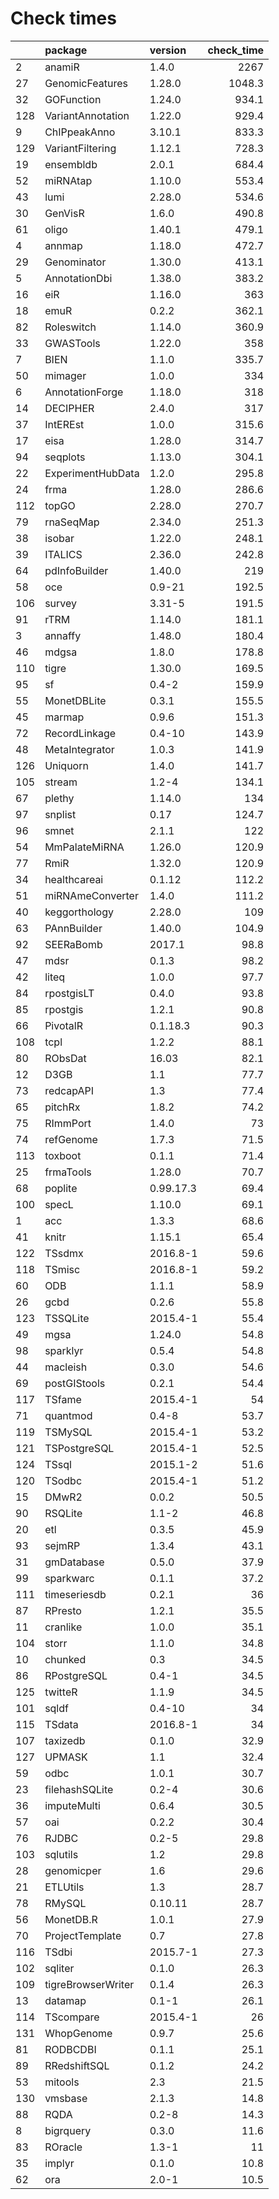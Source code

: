 # Check times

|    |package            |version   | check_time|
|:---|:------------------|:---------|----------:|
|2   |anamiR             |1.4.0     |       2267|
|27  |GenomicFeatures    |1.28.0    |     1048.3|
|32  |GOFunction         |1.24.0    |      934.1|
|128 |VariantAnnotation  |1.22.0    |      929.4|
|9   |ChIPpeakAnno       |3.10.1    |      833.3|
|129 |VariantFiltering   |1.12.1    |      728.3|
|19  |ensembldb          |2.0.1     |      684.4|
|52  |miRNAtap           |1.10.0    |      553.4|
|43  |lumi               |2.28.0    |      534.6|
|30  |GenVisR            |1.6.0     |      490.8|
|61  |oligo              |1.40.1    |      479.1|
|4   |annmap             |1.18.0    |      472.7|
|29  |Genominator        |1.30.0    |      413.1|
|5   |AnnotationDbi      |1.38.0    |      383.2|
|16  |eiR                |1.16.0    |        363|
|18  |emuR               |0.2.2     |      362.1|
|82  |Roleswitch         |1.14.0    |      360.9|
|33  |GWASTools          |1.22.0    |        358|
|7   |BIEN               |1.1.0     |      335.7|
|50  |mimager            |1.0.0     |        334|
|6   |AnnotationForge    |1.18.0    |        318|
|14  |DECIPHER           |2.4.0     |        317|
|37  |IntEREst           |1.0.0     |      315.6|
|17  |eisa               |1.28.0    |      314.7|
|94  |seqplots           |1.13.0    |      304.1|
|22  |ExperimentHubData  |1.2.0     |      295.8|
|24  |frma               |1.28.0    |      286.6|
|112 |topGO              |2.28.0    |      270.7|
|79  |rnaSeqMap          |2.34.0    |      251.3|
|38  |isobar             |1.22.0    |      248.1|
|39  |ITALICS            |2.36.0    |      242.8|
|64  |pdInfoBuilder      |1.40.0    |        219|
|58  |oce                |0.9-21    |      192.5|
|106 |survey             |3.31-5    |      191.5|
|91  |rTRM               |1.14.0    |      181.1|
|3   |annaffy            |1.48.0    |      180.4|
|46  |mdgsa              |1.8.0     |      178.8|
|110 |tigre              |1.30.0    |      169.5|
|95  |sf                 |0.4-2     |      159.9|
|55  |MonetDBLite        |0.3.1     |      155.5|
|45  |marmap             |0.9.6     |      151.3|
|72  |RecordLinkage      |0.4-10    |      143.9|
|48  |MetaIntegrator     |1.0.3     |      141.9|
|126 |Uniquorn           |1.4.0     |      141.7|
|105 |stream             |1.2-4     |      134.1|
|67  |plethy             |1.14.0    |        134|
|97  |snplist            |0.17      |      124.7|
|96  |smnet              |2.1.1     |        122|
|54  |MmPalateMiRNA      |1.26.0    |      120.9|
|77  |RmiR               |1.32.0    |      120.9|
|34  |healthcareai       |0.1.12    |      112.2|
|51  |miRNAmeConverter   |1.4.0     |      111.2|
|40  |keggorthology      |2.28.0    |        109|
|63  |PAnnBuilder        |1.40.0    |      104.9|
|92  |SEERaBomb          |2017.1    |       98.8|
|47  |mdsr               |0.1.3     |       98.2|
|42  |liteq              |1.0.0     |       97.7|
|84  |rpostgisLT         |0.4.0     |       93.8|
|85  |rpostgis           |1.2.1     |       90.8|
|66  |PivotalR           |0.1.18.3  |       90.3|
|108 |tcpl               |1.2.2     |       88.1|
|80  |RObsDat            |16.03     |       82.1|
|12  |D3GB               |1.1       |       77.7|
|73  |redcapAPI          |1.3       |       77.4|
|65  |pitchRx            |1.8.2     |       74.2|
|75  |RImmPort           |1.4.0     |         73|
|74  |refGenome          |1.7.3     |       71.5|
|113 |toxboot            |0.1.1     |       71.4|
|25  |frmaTools          |1.28.0    |       70.7|
|68  |poplite            |0.99.17.3 |       69.4|
|100 |specL              |1.10.0    |       69.1|
|1   |acc                |1.3.3     |       68.6|
|41  |knitr              |1.15.1    |       65.4|
|122 |TSsdmx             |2016.8-1  |       59.6|
|118 |TSmisc             |2016.8-1  |       59.2|
|60  |ODB                |1.1.1     |       58.9|
|26  |gcbd               |0.2.6     |       55.8|
|123 |TSSQLite           |2015.4-1  |       55.4|
|49  |mgsa               |1.24.0    |       54.8|
|98  |sparklyr           |0.5.4     |       54.8|
|44  |macleish           |0.3.0     |       54.6|
|69  |postGIStools       |0.2.1     |       54.4|
|117 |TSfame             |2015.4-1  |         54|
|71  |quantmod           |0.4-8     |       53.7|
|119 |TSMySQL            |2015.4-1  |       53.2|
|121 |TSPostgreSQL       |2015.4-1  |       52.5|
|124 |TSsql              |2015.1-2  |       51.6|
|120 |TSodbc             |2015.4-1  |       51.2|
|15  |DMwR2              |0.0.2     |       50.5|
|90  |RSQLite            |1.1-2     |       46.8|
|20  |etl                |0.3.5     |       45.9|
|93  |sejmRP             |1.3.4     |       43.1|
|31  |gmDatabase         |0.5.0     |       37.9|
|99  |sparkwarc          |0.1.1     |       37.2|
|111 |timeseriesdb       |0.2.1     |         36|
|87  |RPresto            |1.2.1     |       35.5|
|11  |cranlike           |1.0.0     |       35.1|
|104 |storr              |1.1.0     |       34.8|
|10  |chunked            |0.3       |       34.5|
|86  |RPostgreSQL        |0.4-1     |       34.5|
|125 |twitteR            |1.1.9     |       34.5|
|101 |sqldf              |0.4-10    |         34|
|115 |TSdata             |2016.8-1  |         34|
|107 |taxizedb           |0.1.0     |       32.9|
|127 |UPMASK             |1.1       |       32.4|
|59  |odbc               |1.0.1     |       30.7|
|23  |filehashSQLite     |0.2-4     |       30.6|
|36  |imputeMulti        |0.6.4     |       30.5|
|57  |oai                |0.2.2     |       30.4|
|76  |RJDBC              |0.2-5     |       29.8|
|103 |sqlutils           |1.2       |       29.8|
|28  |genomicper         |1.6       |       29.6|
|21  |ETLUtils           |1.3       |       28.7|
|78  |RMySQL             |0.10.11   |       28.7|
|56  |MonetDB.R          |1.0.1     |       27.9|
|70  |ProjectTemplate    |0.7       |       27.8|
|116 |TSdbi              |2015.7-1  |       27.3|
|102 |sqliter            |0.1.0     |       26.3|
|109 |tigreBrowserWriter |0.1.4     |       26.3|
|13  |datamap            |0.1-1     |       26.1|
|114 |TScompare          |2015.4-1  |         26|
|131 |WhopGenome         |0.9.7     |       25.6|
|81  |RODBCDBI           |0.1.1     |       25.1|
|89  |RRedshiftSQL       |0.1.2     |       24.2|
|53  |mitools            |2.3       |       21.5|
|130 |vmsbase            |2.1.3     |       14.8|
|88  |RQDA               |0.2-8     |       14.3|
|8   |bigrquery          |0.3.0     |       11.6|
|83  |ROracle            |1.3-1     |         11|
|35  |implyr             |0.1.0     |       10.8|
|62  |ora                |2.0-1     |       10.5|


